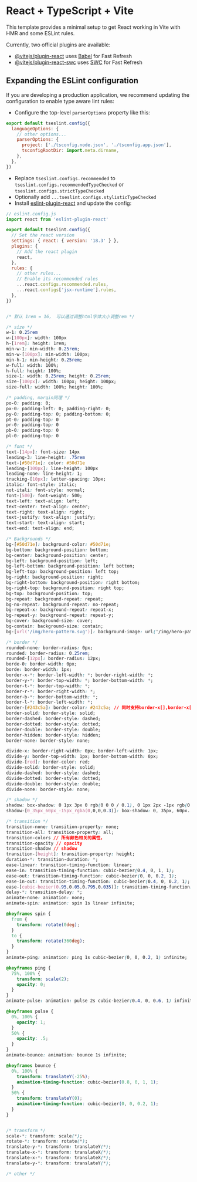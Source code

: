 # React + TypeScript + Vite

This template provides a minimal setup to get React working in Vite with HMR and some ESLint rules.

Currently, two official plugins are available:

- [@vitejs/plugin-react](https://github.com/vitejs/vite-plugin-react/blob/main/packages/plugin-react/README.md) uses [Babel](https://babeljs.io/) for Fast Refresh
- [@vitejs/plugin-react-swc](https://github.com/vitejs/vite-plugin-react-swc) uses [SWC](https://swc.rs/) for Fast Refresh

## Expanding the ESLint configuration

If you are developing a production application, we recommend updating the configuration to enable type aware lint rules:

- Configure the top-level `parserOptions` property like this:

```js
export default tseslint.config({
  languageOptions: {
    // other options...
    parserOptions: {
      project: ['./tsconfig.node.json', './tsconfig.app.json'],
      tsconfigRootDir: import.meta.dirname,
    },
  },
})
```

- Replace `tseslint.configs.recommended` to `tseslint.configs.recommendedTypeChecked` or `tseslint.configs.strictTypeChecked`
- Optionally add `...tseslint.configs.stylisticTypeChecked`
- Install [eslint-plugin-react](https://github.com/jsx-eslint/eslint-plugin-react) and update the config:

```js
// eslint.config.js
import react from 'eslint-plugin-react'

export default tseslint.config({
  // Set the react version
  settings: { react: { version: '18.3' } },
  plugins: {
    // Add the react plugin
    react,
  },
  rules: {
    // other rules...
    // Enable its recommended rules
    ...react.configs.recommended.rules,
    ...react.configs['jsx-runtime'].rules,
  },
})
```

```css

/* 默认 1rem = 16， 可以通过调整html字体大小调整rem */

/* size */
w-1: 0.25rem
w-[100px]: width: 100px
h-[1rem]: height: 1rem;
min-w-1: min-width: 0.25rem;
min-w-[100px]: min-width: 100px;
min-h-1: min-height: 0.25rem;
w-full: width: 100%;
h-full: height: 100%;
size-1: width: 0.25rem; height: 0.25rem;
size-[100px]: width: 100px; height: 100px;
size-full: width: 100%; height: 100%;

/* padding, margin同理 */
po-0: padding: 0;
px-0: padding-left: 0; padding-right: 0;
py-0: padding-top: 0; padding-bottom: 0;
pt-0: padding-top: 0
pr-0: padding-top: 0
pb-0: padding-top: 0
pl-0: padding-top: 0

/* font */
text-[14px]: font-size: 14px
leading-3: line-height: .75rem
text-[#50d71e]: color: #50d71e
leading-[100px]: line-height: 100px
leading-none: line-height: 1;
tracking-[10px]: letter-spacing: 10px;
italic: font-style: italic;
not-itali: font-style: normal;
font-[500]: font-weight: 500;
text-left: text-align: left;
text-center: text-align: center;
text-right: text-align: right;
text-justify: text-align: justify;
text-start: text-align: start;
text-end: text-align: end;

/* Backgrounds */
bg-[#50d71e]: background-color: #50d71e;
bg-bottom: background-position: bottom;
bg-center: background-position: center;
bg-left: background-position: left;
bg-left-bottom: background-position: left bottom;
bg-left-top: background-position: left top;
bg-right: background-position: right;
bg-right-bottom: background-position: right bottom;
bg-right-top: background-position: right top;
bg-top: background-position: top;
bg-repeat: background-repeat: repeat;
bg-no-repeat: background-repeat: no-repeat;
bg-repeat-x: background-repeat: repeat-x;
bg-repeat-y: background-repeat: repeat-y;
bg-cover: background-size: cover;
bg-contain: background-size: contain;
bg-[url('/img/hero-pattern.svg')]: background-image: url('/img/hero-pattern.svg')

/* border */
rounded-none: border-radius: 0px;
rounded: border-radius: 0.25rem;
rounded-[12px]: border-radius: 12px;
borde-0: border-width: 0px;
borde: border-width: 1px;
border-x-*: border-left-width: *; border-right-width: *;
border-y-*: border-top-width: *; border-bottom-width: *;
border-t-*: border-top-width: *;
border-r-*: border-right-width: *;
border-b-*: border-bottom-width: *;
border-l-*: border-left-width: *;
border-[#243c5a]: border-color: #243c5a; // 同时支持border-x[],border-x[],border-y[],border-t[],border-r[],border-b[],border-l[];
border-solid: border-style: solid;
border-dashed: border-style: dashed;
border-dotted: border-style: dotted;
border-double: border-style: double;
border-hidden: border-style: hidden;
border-none: border-style: none;

divide-x: border-right-width: 0px; border-left-width: 1px;
divide-y: border-top-width: 1px; border-bottom-width: 0px;
divide-[red]: border-color: red;
divide-solid: border-style: solid;
divide-dashed: border-style: dashed;
divide-dotted: border-style: dotted;
divide-double: border-style: double;
divide-none: border-style: none;

/* shadow */
shadow: box-shadow: 0 1px 3px 0 rgb(0 0 0 / 0.1), 0 1px 2px -1px rgb(0 0 0 / 0.1);
shadow-[0_35px_60px_-15px_rgba(0,0,0,0.3)]: box-shadow: 0, 35px, 60px. -15px, rgba(0,0,0,0.3)

/* transition */
transition-none: transition-property: none;
transition-all: transition-property: all;
transition-colors // 所有颜色相关的属性，
transition-opacity // opacity
transition-shadow // shadow
transition-[height]: transition-property: height;
duration-*: transition-duration: *;
ease-linear: transition-timing-function: linear;
ease-in: transition-timing-function: cubic-bezier(0.4, 0, 1, 1);
ease-out: transition-timing-function: cubic-bezier(0, 0, 0.2, 1);
ease-in-out: transition-timing-function: cubic-bezier(0.4, 0, 0.2, 1);
ease-[cubic-bezier(0.95,0.05,0.795,0.035)]: transition-timing-function: cubic-bezier(0.95,0.05,0.795,0.035)
delay-*: transition-delay: *;
animate-none: animation: none;
animate-spin: animation: spin 1s linear infinite;

@keyframes spin {
  from {
    transform: rotate(0deg);
  }
  to {
    transform: rotate(360deg);
  }
}
animate-ping: animation: ping 1s cubic-bezier(0, 0, 0.2, 1) infinite;

@keyframes ping {
  75%, 100% {
    transform: scale(2);
    opacity: 0;
  }
}
animate-pulse: animation: pulse 2s cubic-bezier(0.4, 0, 0.6, 1) infinite;

@keyframes pulse {
  0%, 100% {
    opacity: 1;
  }
  50% {
    opacity: .5;
  }
}
animate-bounce: animation: bounce 1s infinite;

@keyframes bounce {
  0%, 100% {
    transform: translateY(-25%);
    animation-timing-function: cubic-bezier(0.8, 0, 1, 1);
  }
  50% {
    transform: translateY(0);
    animation-timing-function: cubic-bezier(0, 0, 0.2, 1);
  }
}


/* transform */
scale-*: transform: scale(*);
rotate-*: transform: rotate(*);
translate-y-*: transform: translateY(*);
translate-x-*: transform: translateX(*);
translate-x-*: transform: translateX(*);
translate-y-*: transform: translateY(*);

/* other */




```
